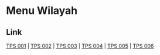 # Menu Wilayah

## Link

[TPS 001](https://github.com/gigit-pemilu/pemilu-2024-81-maluku/tree/main/pilpres/hitung-suara/sub/81-maluku/sub/04-buru/sub/12-waelata/sub/2004-waetina/sub/001-tps)
 | 
[TPS 002](https://github.com/gigit-pemilu/pemilu-2024-81-maluku/tree/main/pilpres/hitung-suara/sub/81-maluku/sub/04-buru/sub/12-waelata/sub/2004-waetina/sub/002-tps)
 | 
[TPS 003](https://github.com/gigit-pemilu/pemilu-2024-81-maluku/tree/main/pilpres/hitung-suara/sub/81-maluku/sub/04-buru/sub/12-waelata/sub/2004-waetina/sub/003-tps)
 | 
[TPS 004](https://github.com/gigit-pemilu/pemilu-2024-81-maluku/tree/main/pilpres/hitung-suara/sub/81-maluku/sub/04-buru/sub/12-waelata/sub/2004-waetina/sub/004-tps)
 | 
[TPS 005](https://github.com/gigit-pemilu/pemilu-2024-81-maluku/tree/main/pilpres/hitung-suara/sub/81-maluku/sub/04-buru/sub/12-waelata/sub/2004-waetina/sub/005-tps)
 | 
[TPS 006](https://github.com/gigit-pemilu/pemilu-2024-81-maluku/tree/main/pilpres/hitung-suara/sub/81-maluku/sub/04-buru/sub/12-waelata/sub/2004-waetina/sub/006-tps)

